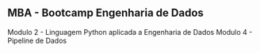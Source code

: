 ## MBA - Bootcamp Engenharia de Dados

Modulo 2 - Linguagem Python aplicada a Engenharia de Dados
Modulo 4 - Pipeline de Dados
